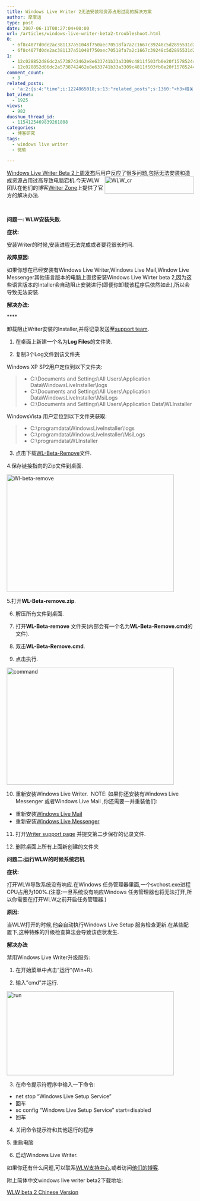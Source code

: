 ```yaml
---
title: Windows Live Writer 2无法安装和资源占用过高的解决方案
author: 摩摩诘
type: post
date: 2007-06-11T08:27:04+00:00
url: /articles/windows-live-writer-beta2-troubleshoot.html
0:
  - 6f8c4077d0de2ac381137a51048f750aec70518fa7a2c1667c39248c5d2895531d2c651212594c85fb30f54ac022709f
  - 6f8c4077d0de2ac381137a51048f750aec70518fa7a2c1667c39248c5d2895531d2c651212594c85fb30f54ac022709f
1:
  - 12c028852d86dc2a5738742462e8e633741b33a3309c4811f503fb0e20f157852449ef21d9976d79ebecd8413895fadd
  - 12c028852d86dc2a5738742462e8e633741b33a3309c4811f503fb0e20f157852449ef21d9976d79ebecd8413895fadd
comment_count:
  - 3
related_posts:
  - 'a:2:{s:4:"time";i:1224865018;s:13:"related_posts";s:1360:"<h3>相关日志</h3><ul class="related_post"><li><a href="http://www.digglife.cn/articles/windows-live-writer-tricks-and-tips-2.html" title="我的Windows Live Writer使用心得 Part.2">我的Windows Live Writer使用心得 Part.2</a></li><li><a href="http://www.digglife.cn/articles/windows-live-writer-tricks-and-tips.html" title="我的Windows Live Writer使用心得 Part.1">我的Windows Live Writer使用心得 Part.1</a></li><li><a href="http://www.digglife.cn/articles/backup-windows-live-writer.html" title="如何全面备份Windows Live Writer">如何全面备份Windows Live Writer</a></li><li><a href="http://www.digglife.cn/articles/firstlook-of-windows-live-writer-beta3.html" title="Windows Live Writer Beta 3安装和试用">Windows Live Writer Beta 3安装和试用</a></li><li><a href="http://www.digglife.cn/articles/windows-live-writer-beta2-released.html" title="Windows Live Writer Beta2发布.">Windows Live Writer Beta2发布.</a></li><li><a href="http://www.digglife.cn/articles/can-not-modify-category-slug.html" title="Wordpress无法编辑分类缩略名(Slug)的解决">Wordpress无法编辑分类缩略名(Slug)的解决</a></li><li><a href="http://www.digglife.cn/articles/enjoy-wlw-technical-preview.html" title="Window Live Writer技术预览版下载和体验">Window Live Writer技术预览版下载和体验</a></li></ul>";}'
bot_views:
  - 1925
views:
  - 982
duoshuo_thread_id:
  - 1154125469839261808
categories:
  - 博客研究
tags:
  - windows live writer
  - 微软

---
```

<a href="https://www.digglife.net/articles/windows-live-writer-beta2-released.html" target="_blank">Windows Live Writer Beta 2上周发布</a>后用户反应了很多问题,<a href="https://www.digglife.net/wp-content/uploads/3/379/2007/06/wlw-cr.png" atomicselection="true"><img style="border-top-width: 0px; border-left-width: 0px; border-bottom-width: 0px; border-right-width: 0px" height="47" alt="WLW_cr" src="https://www.digglife.net/wp-content/uploads/3/379/2007/06/wlw-cr-thumb.png" width="240" align="right" border="0" /></a>包括无法安装和造成资源占用过高导致电脑宕机.今天WLW团队在他们的博客<a href="http://windowslivewriter.spaces.live.com/" target="_blank">Writer Zone</a>上提供了官方的解决办法.

&nbsp;

**问题一: WLW安装失败.**

**症状:**

安装Writer的时候,安装进程无法完成或者要花很长时间.

**故障原因:**

如果你想在已经安装有Windows Live Writer,Windows Live Mail,Window Live Messenger其他语言版本的电脑上直接安装Windows Live Wirter beta 2,因为这些语言版本的Intaller会自动阻止安装进行(即便你卸载该程序后依然如此),所以会导致无法安装.

**解决办法:**

****&nbsp;

卸载阻止Writer安装的Installer,并将记录发送至[support team][1].

1. 在桌面上新建一个名为**Log Files**的文件夹.

2. 复制3个Log文件到该文件夹

Windows XP SP2用户定位到以下文件夹:

>   * C:\Documents and Settings\All Users\Application Data\WindowsLiveInstaller\logs
>   * C:\Documents and Settings\All Users\Application Data\WindowsLiveInstaller\MsiLogs
>   * C:\Documents and Settings\All Users\Application Data\WLInstaller

<!--more-->

WindowsVista 用户定位到以下文件夹获取:

>   * C:\programdata\WindowsLiveInstaller\logs
>   * C:\programdata\WindowsLiveInstaller\MsiLogs
>   * C:\programdata\WLInstaller

3. 点击下载<a href="http://download.microsoft.com/download/2/3/0/23036331-516d-4c7e-b9ac-31554a2fec06/WL-Beta-remove.zip" target="_blank">WL-Beta-Remove</a>文件.

4.保存链接指向的Zip文件到桌面.

<a href="https://www.digglife.net/wp-content/uploads/3/379/2007/06/wl-beta-remove.jpg" atomicselection="true"><img height="316" alt="Wl-beta-remove" src="https://www.digglife.net/wp-content/uploads/3/379/2007/06/wl-beta-remove-thumb.jpg" width="450" /></a>

5.打开**WL-Beta-remove.zip**.

6. 解压所有文件到桌面.

7. 打开**WL-Beta-remove** 文件夹(内部会有一个名为**WL-Beta-Remove.cmd**的文件).

8. 双击**WL-Beta-Remove.cmd**.

9. 点击执行.

<a href="https://www.digglife.net/wp-content/uploads/3/379/2007/06/command.jpg" atomicselection="true"><img height="315" alt="command" src="https://www.digglife.net/wp-content/uploads/3/379/2007/06/command-thumb.jpg" width="450" /></a>

10. 重新安装Windows Live Writer.&nbsp; NOTE: 如果你还安装有Windows Live Messenger 或者Windows Live Mail ,你还需要一并重装他们:

  * 重新安装<a href="http://get.live.com/betas/maildesktop_betas" target="_blank">Windows Live Mail</a>
  * 重新安装<a href="http://get.live.com/betas/messenger_betas" target="_blank">Windows Live Messenger</a>

11. 打开[Writer support page][1] 并提交第二步保存的记录文件.

12. 删除桌面上所有上面新创建的文件夹

**问题二:运行WLW的时候系统宕机**

**症状:**

打开WLW导致系统没有响应.在Windows 任务管理器里面,一个svchost.exe进程CPU占用为100%.(注意:一旦系统没有响应Windows 任务管理器也将无法打开,所以你需要在打开WLW之前开启任务管理器.)

**原因:**

当WLW打开的时候,他会自动执行Windows Live Setup 服务检查更新.在某些配置下,这种特殊的升级检查算法会导致该症状发生.

**解决办法**

禁用Windows Live Writer升级服务:

1. 在开始菜单中点击&#8221;运行&#8221;(Win+R).

2. 输入&#8221;cmd&#8221;并运行.

<a href="https://www.digglife.net/wp-content/uploads/3/379/2007/06/run.jpg" atomicselection="true"><img height="226" alt="run" src="https://www.digglife.net/wp-content/uploads/3/379/2007/06/run-thumb.jpg" width="450" /></a>

3. 在命令提示符程序中输入一下命令:

  * net stop &#8220;Windows Live Setup Service&#8221;
  * 回车
  * sc config &#8220;Windows Live Setup Service&#8221; start=disabled
  * 回车

4. 关闭命令提示符和其他运行的程序

5.&nbsp;重启电脑

6. 启动Windows Live Writer.

如果你还有什么问题,可以联系<a href="http://support.live.com/eform.aspx?productKey=wlwriter&page=wlsupport_home_options_form_byemail&ct=eformts" target="_blank">WLW支持中心</a>,或者访问<a href="http://windowslivewriter.spaces.live.com/" target="_blank">他们的博客</a>.

附上简体中文windows live writer beta2下载地址:

<a href="http://download.microsoft.com/download/1/e/c/1ecbf3be-298b-467c-84d8-6f86f01478d7/ZH-CN/Install_WLWriter.exe" target="_blank">WLW beta 2 Chinese Version</a>

 [1]: http://support.live.com/eform.aspx?productKey=wlwriter&page=wlsupport_home_options_form_byemail&ct=eformts
